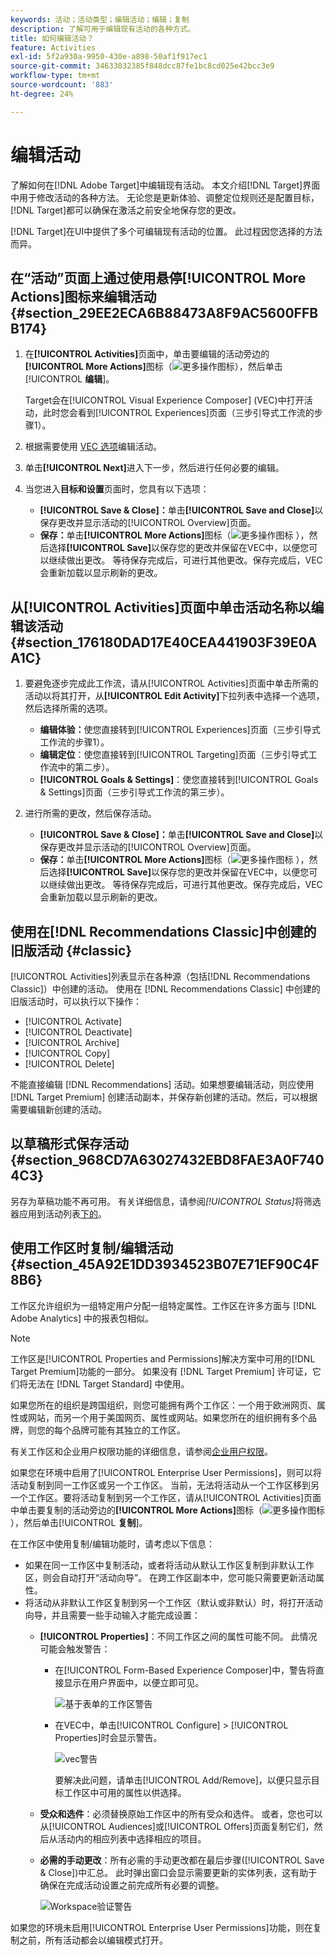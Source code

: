 ```yaml
---
keywords: 活动；活动类型；编辑活动；编辑；复制
description: 了解可用于编辑现有活动的各种方式。
title: 如何编辑活动？
feature: Activities
exl-id: 5f2a930a-9950-430e-a898-50af1f917ec1
source-git-commit: 34633032385f848dcc87fe1bc8cd025e42bcc3e9
workflow-type: tm+mt
source-wordcount: '883'
ht-degree: 24%

---
```


# 编辑活动

了解如何在[!DNL Adobe Target]中编辑现有活动。 本文介绍[!DNL Target]界面中用于修改活动的各种方法。 无论您是更新体验、调整定位规则还是配置目标，[!DNL Target]都可以确保在激活之前安全地保存您的更改。

[!DNL Target]在UI中提供了多个可编辑现有活动的位置。 此过程因您选择的方法而异。

## 在“活动”页面上通过使用悬停[!UICONTROL More Actions]图标来编辑活动 {#section_29EE2ECA6B88473A8F9AC5600FFBB174}

1. 在&#x200B;**[!UICONTROL Activities]**&#x200B;页面中，单击要编辑的活动旁边的&#x200B;**[!UICONTROL More Actions]**&#x200B;图标（![更多操作图标](/help/main/assets/icons/MoreSmall.svg)），然后单击&#x200B;[!UICONTROL **编辑**]。

   Target会在[!UICONTROL Visual Experience Composer] (VEC)中打开活动，此时您会看到[!UICONTROL Experiences]页面（三步引导式工作流的步骤1）。

1. 根据需要使用 [VEC 选项](/help/main/c-experiences/c-visual-experience-composer/viztarget-options.md)编辑活动。

1. 单击&#x200B;**[!UICONTROL Next]**&#x200B;进入下一步，然后进行任何必要的编辑。

1. 当您进入&#x200B;**目标和设置**&#x200B;页面时，您具有以下选项：

   * **[!UICONTROL Save & Close]：**&#x200B;单击&#x200B;**[!UICONTROL Save and Close]**&#x200B;以保存更改并显示活动的[!UICONTROL Overview]页面。
   * **保存：**&#x200B;单击&#x200B;**[!UICONTROL More Actions]**&#x200B;图标（![更多操作图标](/help/main/assets/icons/MoreSmallListVert.svg) ），然后选择&#x200B;**[!UICONTROL Save]**&#x200B;以保存您的更改并保留在VEC中，以便您可以继续做出更改。 等待保存完成后，可进行其他更改。保存完成后，VEC 会重新加载以显示刷新的更改。

## 从[!UICONTROL Activities]页面中单击活动名称以编辑该活动 {#section_176180DAD17E40CEA441903F39E0AA1C}

1. 要避免逐步完成此工作流，请从[!UICONTROL Activities]页面中单击所需的活动以将其打开，从&#x200B;**[!UICONTROL Edit Activity]**&#x200B;下拉列表中选择一个选项，然后选择所需的选项。

   * **编辑体验：**&#x200B;使您直接转到[!UICONTROL Experiences]页面（三步引导式工作流的步骤1）。
   * **编辑定位**：使您直接转到[!UICONTROL Targeting]页面（三步引导式工作流中的第二步）。
   * **[!UICONTROL Goals & Settings]**：使您直接转到[!UICONTROL Goals & Settings]页面（三步引导式工作流的第三步）。

1. 进行所需的更改，然后保存活动。

   * **[!UICONTROL Save & Close]：**&#x200B;单击&#x200B;**[!UICONTROL Save and Close]**&#x200B;以保存更改并显示活动的[!UICONTROL Overview]页面。
   * **保存：**&#x200B;单击&#x200B;**[!UICONTROL More Actions]**&#x200B;图标（![更多操作图标](/help/main/assets/icons/MoreSmallListVert.svg) ），然后选择&#x200B;**[!UICONTROL Save]**&#x200B;以保存您的更改并保留在VEC中，以便您可以继续做出更改。 等待保存完成后，可进行其他更改。保存完成后，VEC 会重新加载以显示刷新的更改。

## 使用在[!DNL Recommendations Classic]中创建的旧版活动 {#classic}

[!UICONTROL Activities]列表显示在各种源（包括[!DNL Recommendations Classic]）中创建的活动。 使用在 [!DNL Recommendations Classic] 中创建的旧版活动时，可以执行以下操作：

* [!UICONTROL Activate]
* [!UICONTROL Deactivate]
* [!UICONTROL Archive]
* [!UICONTROL Copy]
* [!UICONTROL Delete]

不能直接编辑 [!DNL Recommendations] 活动。如果想要编辑活动，则应使用 [!DNL Target Premium] 创建活动副本，并保存新创建的活动。然后，可以根据需要编辑新创建的活动。

## 以草稿形式保存活动 {#section_968CD7A63027432EBD8FAE3A0F7404C3}

另存为草稿功能不再可用。 有关详细信息，请参阅&#x200B;*[!UICONTROL Status]*&#x200B;将筛选器应用到活动列表[下的](/help/main/c-activities/activities.md#filters)。

## 使用工作区时复制/编辑活动 {#section_45A92E1DD3934523B07E71EF90C4F8B6}

工作区允许组织为一组特定用户分配一组特定属性。工作区在许多方面与 [!DNL Adobe Analytics] 中的报表包相似。

>[!NOTE]
>
>工作区是[!UICONTROL Properties and Permissions]解决方案中可用的[!DNL Target Premium]功能的一部分。 如果没有 [!DNL Target Premium] 许可证，它们将无法在 [!DNL Target Standard] 中使用。

如果您所在的组织是跨国组织，则您可能拥有两个工作区：一个用于欧洲网页、属性或网站，而另一个用于美国网页、属性或网站。如果您所在的组织拥有多个品牌，则您的每个品牌可能有其独立的工作区。

有关工作区和企业用户权限功能的详细信息，请参阅[企业用户权限](/help/main/administrating-target/c-user-management/property-channel/property-channel.md#concept_E396B16FA2024ADBA27BC056138F9838)。

如果您在环境中启用了[!UICONTROL Enterprise User Permissions]，则可以将活动复制到同一工作区或另一个工作区。 当前，无法将活动从一个工作区移到另一个工作区。要将活动复制到另一个工作区，请从[!UICONTROL Activities]页面中单击要复制的活动旁边的&#x200B;**[!UICONTROL More Actions]**&#x200B;图标（![更多操作图标](/help/main/assets/icons/MoreSmall.svg)），然后单击&#x200B;[!UICONTROL **复制**]。

在工作区中使用复制/编辑功能时，请考虑以下信息：

* 如果在同一工作区中复制活动，或者将活动从默认工作区复制到非默认工作区，则会自动打开“活动向导”。 在跨工作区副本中，您可能只需要更新活动属性。
* 将活动从非默认工作区复制到另一个工作区（默认或非默认）时，将打开活动向导，并且需要一些手动输入才能完成设置：
   * **[!UICONTROL Properties]**：不同工作区之间的属性可能不同。 此情况可能会触发警告：

      * 在[!UICONTROL Form-Based Experience Composer]中，警告将直接显示在用户界面中，以便立即可见。

        ![基于表单的工作区警告](/help/main/c-activities/assets/form-based-warning.png)

      * 在VEC中，单击[!UICONTROL Configure] > [!UICONTROL Properties]时会显示警告。

        ![vec警告](/help/main/c-activities/assets/vec-warning.png)

        要解决此问题，请单击[!UICONTROL Add/Remove]，以便只显示目标工作区中可用的属性以供选择。

   * **受众和选件**：必须替换原始工作区中的所有受众和选件。 或者，您也可以从[!UICONTROL Audiences]或[!UICONTROL Offers]页面复制它们，然后从活动内的相应列表中选择相应的项目。

   * **必需的手动更改**：所有必需的手动更改都在最后步骤([!UICONTROL Save & Close])中汇总。 此时弹出窗口会显示需要更新的实体列表，这有助于确保在完成活动设置之前完成所有必要的调整。

     ![Workspace验证警告](/help/main/c-activities/assets/work-space-validation.png)

如果您的环境未启用[!UICONTROL Enterprise User Permissions]功能，则在复制之前，所有活动都会以编辑模式打开。